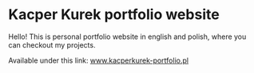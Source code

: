 # Kacper Kurek portfolio website

Hello! This is personal portfolio website in english and polish, where you can checkout my projects.

Available under this link: www.kacperkurek-portfolio.pl
